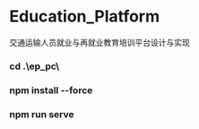 # Education_Platform
交通运输人员就业与再就业教育培训平台设计与实现
### cd .\ep_pc\
### npm install --force
### npm run serve
